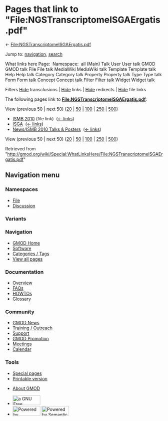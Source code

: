 <div id="mw-page-base" class="noprint">

</div>

<div id="mw-head-base" class="noprint">

</div>

<div id="content" class="mw-body" role="main">

<span id="top"></span>

<div id="mw-js-message" style="display:none;">

</div>



# <span dir="auto">Pages that link to "File:NGSTranscriptomeISGAErgatis.pdf"</span>

<div id="bodyContent">

<div id="contentSub">

←
[File:NGSTranscriptomeISGAErgatis.pdf](/wiki/File:NGSTranscriptomeISGAErgatis.pdf "File:NGSTranscriptomeISGAErgatis.pdf")

</div>

<div id="jump-to-nav" class="mw-jump">

Jump to: [navigation](#mw-navigation), [search](#p-search)

</div>

<div id="mw-content-text">

What links here Page:  Namespace:  all (Main) Talk User User talk GMOD
GMOD talk File File talk MediaWiki MediaWiki talk Template Template talk
Help Help talk Category Category talk Property Property talk Type Type
talk Form Form talk Concept Concept talk Filter Filter talk Widget
Widget talk

Filters
[Hide](/mediawiki/index.php?title=Special:WhatLinksHere/File:NGSTranscriptomeISGAErgatis.pdf&hidetrans=1 "Special:WhatLinksHere/File:NGSTranscriptomeISGAErgatis.pdf")
transclusions \|
[Hide](/mediawiki/index.php?title=Special:WhatLinksHere/File:NGSTranscriptomeISGAErgatis.pdf&hidelinks=1 "Special:WhatLinksHere/File:NGSTranscriptomeISGAErgatis.pdf")
links \|
[Hide](/mediawiki/index.php?title=Special:WhatLinksHere/File:NGSTranscriptomeISGAErgatis.pdf&hideredirs=1 "Special:WhatLinksHere/File:NGSTranscriptomeISGAErgatis.pdf")
redirects \|
[Hide](/mediawiki/index.php?title=Special:WhatLinksHere/File:NGSTranscriptomeISGAErgatis.pdf&hideimages=1 "Special:WhatLinksHere/File:NGSTranscriptomeISGAErgatis.pdf")
file links

The following pages link to
**[File:NGSTranscriptomeISGAErgatis.pdf](/wiki/File:NGSTranscriptomeISGAErgatis.pdf "File:NGSTranscriptomeISGAErgatis.pdf")**:

View (previous 50 \| next 50)
([20](/mediawiki/index.php?title=Special:WhatLinksHere/File:NGSTranscriptomeISGAErgatis.pdf&limit=20 "Special:WhatLinksHere/File:NGSTranscriptomeISGAErgatis.pdf")
\|
[50](/mediawiki/index.php?title=Special:WhatLinksHere/File:NGSTranscriptomeISGAErgatis.pdf&limit=50 "Special:WhatLinksHere/File:NGSTranscriptomeISGAErgatis.pdf")
\|
[100](/mediawiki/index.php?title=Special:WhatLinksHere/File:NGSTranscriptomeISGAErgatis.pdf&limit=100 "Special:WhatLinksHere/File:NGSTranscriptomeISGAErgatis.pdf")
\|
[250](/mediawiki/index.php?title=Special:WhatLinksHere/File:NGSTranscriptomeISGAErgatis.pdf&limit=250 "Special:WhatLinksHere/File:NGSTranscriptomeISGAErgatis.pdf")
\|
[500](/mediawiki/index.php?title=Special:WhatLinksHere/File:NGSTranscriptomeISGAErgatis.pdf&limit=500 "Special:WhatLinksHere/File:NGSTranscriptomeISGAErgatis.pdf"))

- [ISMB 2010](/wiki/ISMB_2010 "ISMB 2010") (file link) ‎
  <span class="mw-whatlinkshere-tools">([←
  links](/mediawiki/index.php?title=Special:WhatLinksHere&target=ISMB+2010 "Special:WhatLinksHere"))</span>
- [ISGA](/wiki/ISGA "ISGA") ‎ <span class="mw-whatlinkshere-tools">([←
  links](/mediawiki/index.php?title=Special:WhatLinksHere&target=ISGA "Special:WhatLinksHere"))</span>
- [News/ISMB 2010 Talks &
  Posters](/wiki/News/ISMB_2010_Talks_%26_Posters "News/ISMB 2010 Talks & Posters")
  ‎ <span class="mw-whatlinkshere-tools">([←
  links](/mediawiki/index.php?title=Special:WhatLinksHere&target=News%2FISMB+2010+Talks+%26+Posters "Special:WhatLinksHere"))</span>

View (previous 50 \| next 50)
([20](/mediawiki/index.php?title=Special:WhatLinksHere/File:NGSTranscriptomeISGAErgatis.pdf&limit=20 "Special:WhatLinksHere/File:NGSTranscriptomeISGAErgatis.pdf")
\|
[50](/mediawiki/index.php?title=Special:WhatLinksHere/File:NGSTranscriptomeISGAErgatis.pdf&limit=50 "Special:WhatLinksHere/File:NGSTranscriptomeISGAErgatis.pdf")
\|
[100](/mediawiki/index.php?title=Special:WhatLinksHere/File:NGSTranscriptomeISGAErgatis.pdf&limit=100 "Special:WhatLinksHere/File:NGSTranscriptomeISGAErgatis.pdf")
\|
[250](/mediawiki/index.php?title=Special:WhatLinksHere/File:NGSTranscriptomeISGAErgatis.pdf&limit=250 "Special:WhatLinksHere/File:NGSTranscriptomeISGAErgatis.pdf")
\|
[500](/mediawiki/index.php?title=Special:WhatLinksHere/File:NGSTranscriptomeISGAErgatis.pdf&limit=500 "Special:WhatLinksHere/File:NGSTranscriptomeISGAErgatis.pdf"))

</div>

<div class="printfooter">

Retrieved from
"<http://gmod.org/wiki/Special:WhatLinksHere/File:NGSTranscriptomeISGAErgatis.pdf>"

</div>

<div id="catlinks" class="catlinks catlinks-allhidden">

</div>

<div class="visualClear">

</div>

</div>

</div>

<div id="mw-navigation">

## Navigation menu

<div id="mw-head">



<div id="left-navigation">

<div id="p-namespaces" class="vectorTabs" role="navigation"
aria-labelledby="p-namespaces-label">

### Namespaces

- <span id="ca-nstab-image"><a href="/wiki/File:NGSTranscriptomeISGAErgatis.pdf" accesskey="c"
  title="View the file page [c]">File</a></span>
- <span id="ca-talk"><a
  href="/mediawiki/index.php?title=File_talk:NGSTranscriptomeISGAErgatis.pdf&amp;action=edit&amp;redlink=1"
  accesskey="t"
  title="Discussion about the content page [t]">Discussion</a></span>

</div>

<div id="p-variants" class="vectorMenu emptyPortlet" role="navigation"
aria-labelledby="p-variants-label">

### 

### Variants[](#)

<div class="menu">

</div>

</div>

</div>

<div id="right-navigation">





</div>



</div>

</div>

</div>

<div id="mw-panel">

<div id="p-logo" role="banner">

<a href="/wiki/Main_Page"
style="background-image: url(http://gmod.org/images/GMOD-cogs.png);"
title="Visit the main page"></a>

</div>

<div id="p-Navigation" class="portal" role="navigation"
aria-labelledby="p-Navigation-label">

### Navigation

<div class="body">

- <span id="n-GMOD-Home">[GMOD Home](/wiki/Main_Page)</span>
- <span id="n-Software">[Software](/wiki/GMOD_Components)</span>
- <span id="n-Categories-.2F-Tags">[Categories /
  Tags](/wiki/Categories)</span>
- <span id="n-View-all-pages">[View all
  pages](/wiki/Special:AllPages)</span>

</div>

</div>

<div id="p-Documentation" class="portal" role="navigation"
aria-labelledby="p-Documentation-label">

### Documentation

<div class="body">

- <span id="n-Overview">[Overview](/wiki/Overview)</span>
- <span id="n-FAQs">[FAQs](/wiki/Category:FAQ)</span>
- <span id="n-HOWTOs">[HOWTOs](/wiki/Category:HOWTO)</span>
- <span id="n-Glossary">[Glossary](/wiki/Glossary)</span>

</div>

</div>

<div id="p-Community" class="portal" role="navigation"
aria-labelledby="p-Community-label">

### Community

<div class="body">

- <span id="n-GMOD-News">[GMOD News](/wiki/GMOD_News)</span>
- <span id="n-Training-.2F-Outreach">[Training /
  Outreach](/wiki/Training_and_Outreach)</span>
- <span id="n-Support">[Support](/wiki/Support)</span>
- <span id="n-GMOD-Promotion">[GMOD
  Promotion](/wiki/GMOD_Promotion)</span>
- <span id="n-Meetings">[Meetings](/wiki/Meetings)</span>
- <span id="n-Calendar">[Calendar](/wiki/Calendar)</span>

</div>

</div>

<div id="p-tb" class="portal" role="navigation"
aria-labelledby="p-tb-label">

### Tools

<div class="body">

- <span id="t-specialpages"><a href="/wiki/Special:SpecialPages" accesskey="q"
  title="A list of all special pages [q]">Special pages</a></span>
- <span id="t-print"><a
  href="/mediawiki/index.php?title=Special:WhatLinksHere/File:NGSTranscriptomeISGAErgatis.pdf&amp;printable=yes"
  rel="alternate" accesskey="p"
  title="Printable version of this page [p]">Printable version</a></span>

</div>

</div>

</div>

</div>

<div id="footer" role="contentinfo">

- <span id="footer-places-about">[About
  GMOD](/wiki/GMOD:About "GMOD:About")</span>

<!-- -->

- <span id="footer-copyrightico">[<img src="http://www.gnu.org/graphics/gfdl-logo-small.png" width="88"
  height="31" alt="a GNU Free Documentation License" />](http://www.gnu.org/licenses/fdl-1.3.html)</span>
- <span id="footer-poweredbyico">[<img src="/mediawiki/skins/common/images/poweredby_mediawiki_88x31.png"
  width="88" height="31" alt="Powered by MediaWiki" />](//www.mediawiki.org/)
  [<img
  src="/mediawiki/extensions/SemanticMediaWiki/includes/../resources/images/smw_button.png"
  width="88" height="31" alt="Powered by Semantic MediaWiki" />](https://www.semantic-mediawiki.org/wiki/Semantic_MediaWiki)</span>

<div style="clear:both">

</div>

</div>
